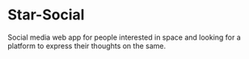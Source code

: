 # Star-Social
Social media web app for people interested in space and looking for a platform to express their thoughts on the same. 
